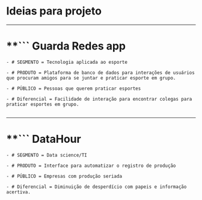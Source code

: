 # Ideias para projeto
-------------------------------------------------------
# **``` Guarda Redes app
```
- # SEGMENTO = Tecnologia aplicada ao esporte

- # PRODUTO = Plataforma de banco de dados para interações de usuários que procuram amigos para se juntar e praticar esporte em grupo.

- # PÚBLICO = Pessoas que querem praticar esportes

- # Diferencial = Facilidade de interação para encontrar colegas para praticar esportes em grupo.


```

-------------------------------------------------------
# **``` DataHour
```
- # SEGMENTO = Data science/TI

- # PRODUTO = Interface para automatizar o registro de produção

- # PÚBLICO = Empresas com produção seriada

- # Diferencial = Diminuição de desperdício com papeis e informação acertiva.



